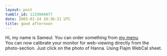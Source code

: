 ```yaml
---
layout: post
tumblr_id: 1133044077
date: 2003-01-24 10:36:21 UTC
title: good afternoon
---
```


Hi, my name is Sameul. You can order something from <a href="http://www.imaginationatwork.com/Imagine?_nolivecache&aDrawingID=20030124_064950764_1486600919&_lscid=73636210" target="_blank">my menu</a>.
<br/>
You can now calibrate your monitor for web-viewing directly from the photo-section. Just click on the photo of Hanna. Using Flajm WebCal sheet.
